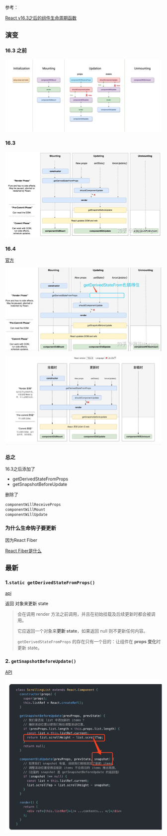 参考：

[React v16.3之后的组件生命周期函数](https://zhuanlan.zhihu.com/p/38030418)



## 演变

### 16.3 之前

![img](assets/1*sn-ftowp0_VVRbeUAFECMA.png)



### 16.3

![img](assets/v2-8c9f2b2eebc3449da805e8bd0deced47_hd.jpg)

### 16.4

[官方](http://projects.wojtekmaj.pl/react-lifecycle-methods-diagram/)

![img](assets/v2-930c5299db442e73dbb1d2f9c92310d4_hd.jpg)

![image-20190827163725855](assets/image-20190827163725855.png)

### 总之

16.3之后添加了

- getDerivedStateFromProps
- getSnapshotBeforeUpdate

删除了

```
componentWillReceiveProps
componentWillMount
componentWillUpdate
```



### 为什么生命钩子要更新

因为React Fiber

[React Fiber是什么](https://zhuanlan.zhihu.com/p/26027085)



## 最新

### 1.`static getDerivedStateFromProps()`

[api](https://zh-hans.reactjs.org/docs/react-component.html#static-getderivedstatefromprops)

返回 对象来更新 state

> 会在调用 render 方法之前调用，并且在初始挂载及后续更新时都会被调用。
>
> 它应返回一个对象来**更新 state**，如果返回 null 则不更新任何内容。
>
> `getDerivedStateFromProps` 的存在只有一个目的：让组件在 **props 变化**时更新 state。





### 2. `getSnapshotBeforeUpdate()`

[API](https://zh-hans.reactjs.org/docs/react-component.html#getsnapshotbeforeupdate)

![image-20190828175035536](assets/image-20190828175035536.png)